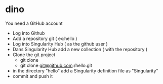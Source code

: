 # dino

You need a GitHub account

- Log into Github 
- Add a repository git ( ex:hello )
- Log into Singularity Hub ( as the github user )
- Dans Singularity Hub add a new collection ( with the repository )
- Clone the git project
  - git clone
  - git clone git@github.com:<USER>/hello.git 
- in the directory "hello" add a Singularity definition file as "Singularity"
- commit and push it

